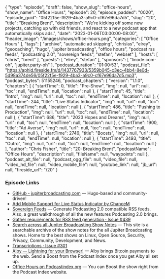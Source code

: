 {
  "type": "episode",
  "draft": false,
  "show_slug": "office-hours",
  "show_name": "Office Hours",
  "episode": 20,
  "episode_padded": "0020",
  "episode_guid": "05f22f5e-f929-4ba3-a9c0-cf67e96da7d5",
  "slug": "20",
  "title": "Breaking Brent",
  "description": "We're kicking off some new projects, catching up with old friends, and react to a new podcast app that automatically skips ads.",
  "date": "2023-01-06T03:00:00-08:00",
  "header_image": "/images/shows/office-hours.png",
  "categories": [
    "Office Hours"
  ],
  "tags": [
    "archive",
    "automatic ad skipping",
    "chrislas",
    "elrey",
    "geocaching",
    "hugo",
    "jupiter broadcasting",
    "office hours",
    "podcast rss feeds",
    "podcasting 2.0",
    "sovereign feeds",
    "stefan",
    "webset"
  ],
  "hosts": [
    "chris",
    "brent"
  ],
  "guests": [
    "elrey",
    "stefan"
  ],
  "sponsors": [
    "linode.com-oh",
    "jupiter.party-oh"
  ],
  "podcast_duration": "01:00:53",
  "podcast_file": "https://aphid.fireside.fm/d/1437767933/5359b045-c3ec-4bb4-8e0d-5d98a374de56/05f22f5e-f929-4ba3-a9c0-cf67e96da7d5.mp3",
  "podcast_bytes": 51155246,
  "podcast_chapters": {
    "version": "1.1.0",
    "chapters": [
      {
        "startTime": 0,
        "title": "Pre-Show",
        "img": null,
        "url": null,
        "toc": null,
        "endTime": null,
        "location": null
      },
      {
        "startTime": 45,
        "title": "Intro",
        "img": null,
        "url": null,
        "toc": null,
        "endTime": null,
        "location": null
      },
      {
        "startTime": 244,
        "title": "Live Status Indicator",
        "img": null,
        "url": null,
        "toc": null,
        "endTime": null,
        "location": null
      },
      {
        "startTime": 486,
        "title": "Pushing to Production",
        "img": null,
        "url": null,
        "toc": null,
        "endTime": null,
        "location": null
      },
      {
        "startTime": 686,
        "title": "2023 Hopes and Dreams",
        "img": null,
        "url": null,
        "toc": null,
        "endTime": null,
        "location": null
      },
      {
        "startTime": 1900,
        "title": "Ad Averse",
        "img": null,
        "url": null,
        "toc": null,
        "endTime": null,
        "location": null
      },
      {
        "startTime": 2749,
        "title": "Boosts",
        "img": null,
        "url": null,
        "toc": null,
        "endTime": null,
        "location": null
      },
      {
        "startTime": 3493,
        "title": "Outro",
        "img": null,
        "url": null,
        "toc": null,
        "endTime": null,
        "location": null
      }
    ],
    "author": "Chris Fisher",
    "title": "20: Breaking Brent",
    "podcastName": "Office Hours",
    "description": null,
    "fileName": null,
    "waypoints": null
  },
  "podcast_alt_file": null,
  "podcast_ogg_file": null,
  "video_file": null,
  "video_hd_file": null,
  "video_mobile_file": null,
  "youtube_link": null,
  "jb_url": null,
  "fireside_url": "/20"
}


### Episode Links

  * [GitHub - jupiterbroadcasting.com](https://github.com/JupiterBroadcasting/jupiterbroadcasting.com "GitHub - jupiterbroadcasting.com") — Hugo-based and community-driven!
  * [Add Mobile Support for Live Status Indicator by ChanceM](https://github.com/JupiterBroadcasting/jupiterbroadcasting.com/pull/487 "Add Mobile Support for Live Status Indicator by ChanceM")
  * [Sovereign Feeds](https://sovereignfeeds.com/ "Sovereign Feeds") — Generate Podcasting 2.0 compatible RSS feeds. Also, a great walkthrough of all the new features Podcasting 2.0 brings.
  * [Gather requirements for RSS feed generation · Issue #439](https://github.com/JupiterBroadcasting/jupiterbroadcasting.com/issues/439 "Gather requirements for RSS feed generation · Issue #439")
  * [Search across all Jupiter Broadcasting Show Notes](https://notes.jupiterbroadcasting.com/ "Search across all Jupiter Broadcasting Show Notes") — This site is a searchable archive of the show notes for the all Jupiter Broadcasting shows. Home to the best shows on Linux, Open Source, Security, Privacy, Community, Development, and News.
  * [Transcriptions · Issue #301](https://github.com/JupiterBroadcasting/jupiterbroadcasting.com/issues/301 "Transcriptions · Issue #301")
  * [Alby — Lightning for your Browser!](https://getalby.com/ "Alby — Lightning for your Browser!") — Alby brings Bitcoin payments to the web. Send a Boost from the Podcast Index once you get Alby all set up.
  * [Office Hours on Podcastindex.org](https://podcastindex.org/podcast/5341434 "Office Hours on Podcastindex.org") — You can Boost the show right from the Podcast Index website.


